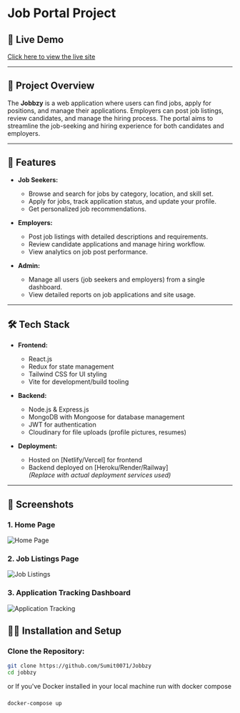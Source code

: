 # Job Portal Project

## 🚀 Live Demo

[Click here to view the live site](https://jobbzy-sumit-adhikaris-projects.vercel.app/)

---

## 📖 Project Overview

The **Jobbzy** is a web application where users can find jobs, apply for positions, and manage their applications. Employers can post job listings, review candidates, and manage the hiring process. The portal aims to streamline the job-seeking and hiring experience for both candidates and employers.

---

## 🎯 Features

- **Job Seekers:**
  - Browse and search for jobs by category, location, and skill set.
  - Apply for jobs, track application status, and update your profile.
  - Get personalized job recommendations.

- **Employers:**
  - Post job listings with detailed descriptions and requirements.
  - Review candidate applications and manage hiring workflow.
  - View analytics on job post performance.

- **Admin:**
  - Manage all users (job seekers and employers) from a single dashboard.
  - View detailed reports on job applications and site usage.

---

## 🛠️ Tech Stack

- **Frontend:**
  - React.js
  - Redux for state management
  - Tailwind CSS for UI styling
  - Vite for development/build tooling

- **Backend:**
  - Node.js & Express.js
  - MongoDB with Mongoose for database management
  - JWT for authentication
  - Cloudinary for file uploads (profile pictures, resumes)

- **Deployment:**
  - Hosted on [Netlify/Vercel] for frontend
  - Backend deployed on [Heroku/Render/Railway]  
  *(Replace with actual deployment services used)*

---

## 📸 Screenshots

### 1. Home Page
![Home Page](https://res.cloudinary.com/djusmuols/image/upload/Screenshot_2024-10-06_at_3.46.09_PM_khfwv8.png)  


### 2. Job Listings Page
![Job Listings](https://res.cloudinary.com/djusmuols/image/upload/Screenshot_2024-10-06_at_3.50.53_PM_mukx1e.png)  


### 3. Application Tracking Dashboard
![Application Tracking](https://res.cloudinary.com/djusmuols/image/upload/Screenshot_2024-10-06_at_3.52.13_PM_wwfnzz.png)  


## 🧑‍💻 Installation and Setup

### Clone the Repository:
```bash
git clone https://github.com/Sumit0071/Jobbzy
cd jobbzy
```
or If  you've Docker installed in your local machine run with docker compose
###
```bash
docker-compose up
```